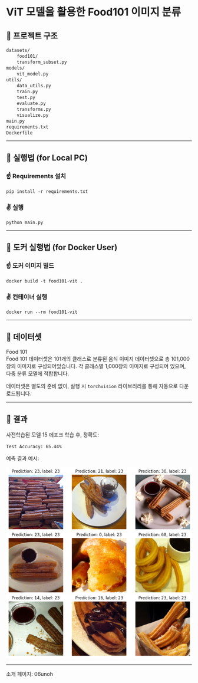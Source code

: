 # ViT 모델을 활용한 Food101 이미지 분류



## 🔹 프로젝트 구조

```
datasets/
    food101/
    transform_subset.py
models/
    vit_model.py
utils/
    data_utils.py
    train.py
    test.py
    evaluate.py
    transforms.py
    visualize.py
main.py
requirements.txt
Dockerfile
```
---
## 🔹 실행법 (for Local PC)

### ☝️ Requirements 설치

```
pip install -r requirements.txt
```

### ✌️ 실행

```
python main.py
```
---
## 🔹 도커 실행법 (for Docker User)

### ☝️ 도커 이미지 빌드

```
docker build -t food101-vit .
```

### ✌️ 컨테이너 실행

```
docker run --rm food101-vit
```

---

## 🔹 데이터셋

Food 101  
Food 101 데이터셋은 101개의 클래스로 분류된 음식 이미지 데이터셋으로 총 101,000장의 이미지로 구성되어있습니다. 각 클래스별 1,000장의 이미지로 구성되어 있으며, 다중 분류 모델에 적합합니다.  
  
데이터셋은 별도의 준비 없이, 실행 시 `torchvision` 라이브러리를 통해 자동으로 다운로드됩니다.

---

## 🔹 결과

사전학습된 모델 15 에포크 학습 후, 정확도:

```
Test Accuracy: 65.44%
```

예측 결과 예시:

![샘플 예측 결과](images/prediction.png)

---
소개 페이지: 
06unoh